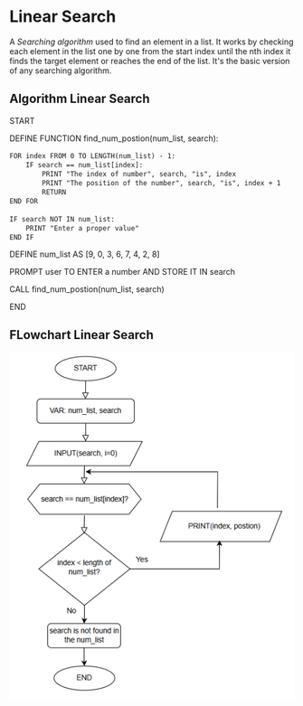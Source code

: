 # Linear Search
A *Searching algorithm* used to find an element in a list. It works by checking each element in the list one by one from the start index until the nth index it finds the target element or reaches the end of the list. It's the basic version of any searching algorithm.

## Algorithm Linear Search

START

DEFINE FUNCTION find_num_postion(num_list, search):

    FOR index FROM 0 TO LENGTH(num_list) - 1:
        IF search == num_list[index]:
            PRINT "The index of number", search, "is", index
            PRINT "The position of the number", search, "is", index + 1
            RETURN
    END FOR

    IF search NOT IN num_list:
        PRINT "Enter a proper value"
    END IF

DEFINE num_list AS [9, 0, 3, 6, 7, 4, 2, 8]

PROMPT user TO ENTER a number AND STORE IT IN search

CALL find_num_postion(num_list, search)

END

## FLowchart Linear Search
![flowchart](image-1.png)